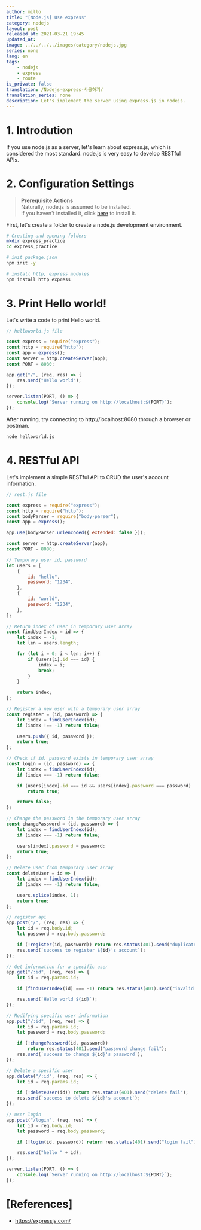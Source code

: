 ```yaml
---
author: millo
title: "[Node.js] Use express"
category: nodejs
layout: post
released_at: 2021-03-21 19:45
updated_at:
image: ../../../../images/category/nodejs.jpg
series: none
lang: en
tags:
    - nodejs
    - express
    - route
is_private: false
translation: /Nodejs-express-사용하기/
translation_series: none
description: Let's implement the server using express.js in nodejs.
---
```


# 1. Introdution

If you use node.js as a server, let's learn about express.js, which is considered the most standard. node.js is very easy to develop RESTful APIs.

# 2. Configuration Settings

> **Prerequisite Actions** <br/>
> Naturally, node.js is assumed to be installed. <br/>
> If you haven't installed it, click [here](https://nodejs.org/en/download/) to install it.

First, let's create a folder to create a node.js development environment.

```bash
# Creating and opening folders
mkdir express_practice
cd express_practice

# init package.json
npm init -y

# install http, express modules
npm install http express
```

# 3. Print Hello world!

Let's write a code to print Hello world.

```js
// helloworld.js file

const express = require("express");
const http = require("http");
const app = express();
const server = http.createServer(app);
const PORT = 8080;

app.get("/", (req, res) => {
    res.send("Hello world");
});

server.listen(PORT, () => {
    console.log(`Server running on http://localhost:${PORT}`);
});
```

After running, try connecting to http://localhost:8080 through a browser or postman.

```bash
node helloworld.js
```

# 4. RESTful API

Let's implement a simple RESTful API to CRUD the user's account information.

```js
// rest.js file

const express = require("express");
const http = require("http");
const bodyParser = require("body-parser");
const app = express();

app.use(bodyParser.urlencoded({ extended: false }));

const server = http.createServer(app);
const PORT = 8080;

// Temporary user id, password
let users = [
    {
        id: "hello",
        password: "1234",
    },
    {
        id: "world",
        password: "1234",
    },
];

// Return index of user in temporary user array
const findUserIndex = id => {
    let index = -1;
    let len = users.length;

    for (let i = 0; i < len; i++) {
        if (users[i].id === id) {
            index = i;
            break;
        }
    }

    return index;
};

// Register a new user with a temporary user array
const register = (id, password) => {
    let index = findUserIndex(id);
    if (index !== -1) return false;

    users.push({ id, password });
    return true;
};

// Check if id, password exists in temporary user array
const login = (id, password) => {
    let index = findUserIndex(id);
    if (index === -1) return false;

    if (users[index].id === id && users[index].password === password)
        return true;

    return false;
};

// Change the password in the temporary user array
const changePassword = (id, password) => {
    let index = findUserIndex(id);
    if (index === -1) return false;

    users[index].password = password;
    return true;
};

// Delete user from temporary user array
const deleteUser = id => {
    let index = findUserIndex(id);
    if (index === -1) return false;

    users.splice(index, 1);
    return true;
};

// register api
app.post("/", (req, res) => {
    let id = req.body.id;
    let password = req.body.password;

    if (!register(id, password)) return res.status(401).send("duplicate id");
    res.send(`success to register ${id}'s account`);
});

// Get information for a specific user
app.get("/:id", (req, res) => {
    let id = req.params.id;

    if (findUserIndex(id) === -1) return res.status(401).send("invalid id");

    res.send(`Hello world ${id}`);
});

// Modifying specific user information
app.put("/:id", (req, res) => {
    let id = req.params.id;
    let password = req.body.password;

    if (!changePassword(id, password))
        return res.status(401).send("password change fail");
    res.send(`success to change ${id}'s password`);
});

// Delete a specific user
app.delete("/:id", (req, res) => {
    let id = req.params.id;

    if (!deleteUser(id)) return res.status(401).send("delete fail");
    res.send(`success to delete ${id}'s account`);
});

// user login
app.post("/login", (req, res) => {
    let id = req.body.id;
    let password = req.body.password;

    if (!login(id, password)) return res.status(401).send("login fail");

    res.send("hello " + id);
});

server.listen(PORT, () => {
    console.log(`Server running on http://localhost:${PORT}`);
});
```

# [References]

-   https://expressjs.com/
